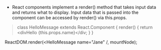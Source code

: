 - React components implement a render() method that takes input data and returns what to display. Input data that is passed into the component can be accessed by render() via this.props.

> class HelloMessage extends React.Component {
  render() {
    return <divHello {this.props.name}</div;
  }
}

ReactDOM.render(<HelloMessage name="Jane" /, mountNode);


